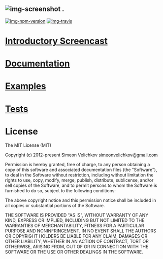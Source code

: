 
![img-screenshot]
.
---

[![img-npm-version]][url-npm]
[![img-travis]][url-travis]


# [Introductory Screencast][url-screencast]

# [Documentation][url-docs]

# [Examples][url-examples]

# [Tests][url-tests]

# License

The MIT License (MIT)

Copyright (c) 2012-present Simeon Velichkov <simeonvelichkov@gmail.com>

Permission is hereby granted, free of charge, to any person obtaining a copy
of this software and associated documentation files (the "Software"), to deal
in the Software without restriction, including without limitation the rights
to use, copy, modify, merge, publish, distribute, sublicense, and/or sell
copies of the Software, and to permit persons to whom the Software is
furnished to do so, subject to the following conditions:

The above copyright notice and this permission notice shall be included in all
copies or substantial portions of the Software.

THE SOFTWARE IS PROVIDED "AS IS", WITHOUT WARRANTY OF ANY KIND, EXPRESS OR
IMPLIED, INCLUDING BUT NOT LIMITED TO THE WARRANTIES OF MERCHANTABILITY,
FITNESS FOR A PARTICULAR PURPOSE AND NONINFRINGEMENT. IN NO EVENT SHALL THE
AUTHORS OR COPYRIGHT HOLDERS BE LIABLE FOR ANY CLAIM, DAMAGES OR OTHER
LIABILITY, WHETHER IN AN ACTION OF CONTRACT, TORT OR OTHERWISE, ARISING FROM,
OUT OF OR IN CONNECTION WITH THE SOFTWARE OR THE USE OR OTHER DEALINGS IN THE
SOFTWARE.


  [url-screencast]: https://www.youtube.com/watch?v=1CdoCB96QNk
  [url-docs]: https://simov.github.io/express-admin
  [url-examples]: https://github.com/simov/express-admin-examples
  [url-tests]: https://github.com/simov/express-admin-tests
  [url-npm]: https://www.npmjs.com/package/express-admin
  [url-travis]: https://travis-ci.org/simov/express-admin

  [img-screenshot]: https://i.imgur.com/6wFggqg.png (Express Admin)
  [img-npm-install]: https://nodei.co/npm/express-admin.png?mini=true (NPM Install)
  [img-npm-version]: https://img.shields.io/npm/v/express-admin.svg?style=flat-square (NPM Version)
  [img-npm-downloads]: https://img.shields.io/npm/dm/express-admin.svg?style=flat-square (NPM Downloads)
  [img-travis]: https://img.shields.io/travis/simov/express-admin.svg?style=flat-square (Build Status)
